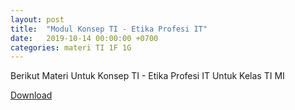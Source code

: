 ```yaml
---
layout: post
title:  "Modul Konsep TI - Etika Profesi IT"
date:   2019-10-14 00:00:00 +0700
categories: materi TI 1F 1G
---
```


<div class="post-content">
    <p>Berikut Materi Untuk Konsep TI - Etika Profesi IT Untuk Kelas TI MI</p>

<a href="https://drive.google.com/file/d/1k_Jw_8nVf4A8XAZfyaoOt_KKLBoSs4rn/view?usp=sharing" target="_blank">Download</a>


</div>


